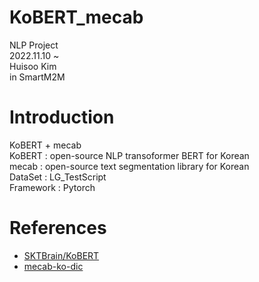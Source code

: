 # KoBERT_mecab  
NLP Project  
2022.11.10 ~   
Huisoo Kim  
in SmartM2M  
# Introduction  
KoBERT + mecab   
KoBERT : open-source NLP transoformer BERT for Korean   
mecab : open-source text segmentation library for Korean   
DataSet : LG_TestScript  
Framework : Pytorch  
# References  
* [SKTBrain/KoBERT](https://github.com/SKTBrain/KoBERT)  
* [mecab-ko-dic](https://bitbucket.org/eunjeon/mecab-ko-dic/src/master/)  


